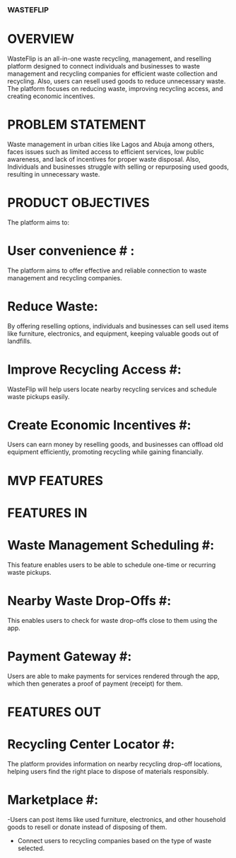 ### WASTEFLIP ###

# OVERVIEW #

WasteFlip is an all-in-one waste recycling, management, and reselling platform designed to connect individuals and businesses to waste management and recycling companies for efficient waste collection and recycling. Also, users can resell used goods to reduce unnecessary waste. The platform focuses on reducing waste, improving recycling access, and creating economic incentives.

# PROBLEM STATEMENT #

Waste management in urban cities like Lagos and Abuja among others, faces issues such as limited access to efficient services, low public awareness, and lack of incentives for proper waste disposal. Also, Individuals and businesses struggle with selling or repurposing used goods, resulting in unnecessary waste.

# PRODUCT OBJECTIVES #

The platform aims to:

# User convenience # : 

The platform aims to offer effective and reliable connection to waste management and recycling companies.

# Reduce Waste: 

By offering reselling options, individuals and businesses can sell used items like furniture, electronics, and equipment, keeping valuable goods out of landfills.

# Improve Recycling Access #: 

WasteFlip will help users locate nearby recycling services and schedule waste pickups easily.

# Create Economic Incentives #: 

Users can earn money by reselling goods, and businesses can offload old equipment efficiently, promoting recycling while gaining financially. 


# MVP FEATURES #

# FEATURES IN #

# Waste Management Scheduling #: 

This feature enables users to be able to schedule one-time or recurring waste pickups. 

# Nearby Waste Drop-Offs #: 

This enables users to check for waste drop-offs close to them using the app.

# Payment Gateway #: 

Users are able to make payments for services rendered through the app, which then generates a proof of payment (receipt) for them.


# FEATURES OUT #

# Recycling Center Locator #: 

The platform provides information on nearby recycling drop-off locations, helping users find the right place to dispose of materials responsibly.

# Marketplace #: 

-Users can post items like used furniture, electronics, and other household goods to resell or donate instead of disposing of them. 

- Connect users to recycling companies based on the type of waste selected.    

